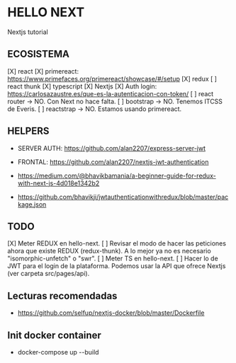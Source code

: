 # HELLO NEXT

Nextjs tutorial

## ECOSISTEMA

[X] react
[X] primereact: https://www.primefaces.org/primereact/showcase/#/setup
[X] redux
[ ] react thunk
[X] typescript
[X] Nextjs
[X] Auth login: https://carlosazaustre.es/que-es-la-autenticacion-con-token/
[ ] react router -> NO. Con Next no hace falta.
[ ] bootstrap -> NO. Tenemos ITCSS de Everis.
[ ] reactstrap -> NO. Estamos usando primereact.

## HELPERS

- SERVER AUTH: https://github.com/alan2207/express-server-jwt
- FRONTAL: https://github.com/alan2207/nextjs-jwt-authentication

- https://medium.com/@bhavikbamania/a-beginner-guide-for-redux-with-next-js-4d018e1342b2
- https://github.com/bhavikji/jwtauthenticationwithredux/blob/master/package.json

## TODO

[X] Meter REDUX en hello-next.
[ ] Revisar el modo de hacer las peticiones ahora que existe REDUX (redux-thunk). A lo mejor ya no es necesario "isomorphic-unfetch" o "swr".
[ ] Meter TS en hello-next.
[ ] Hacer lo de JWT para el login de la plataforma. Podemos usar la API que ofrece Nextjs (ver carpeta src/pages/api).

## Lecturas recomendadas

- https://github.com/selfup/nextjs-docker/blob/master/Dockerfile

## Init docker container

- docker-compose up --build